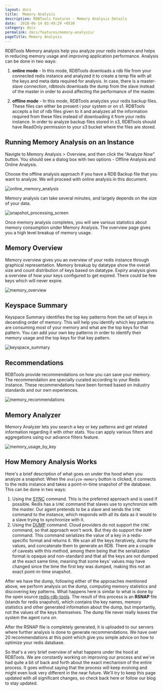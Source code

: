 ```yaml
---
layout: docs
title:  Memory Analysis
description: RDBTools Features - Memory Analysis Details
date:  2018-06-14 03:49:29 +0530
category: docs
permalink: docs/features/memory-analysis/
pageTitle: Memory Analysis
---
```


RDBTools Memory analysis help you analyze your redis instance and helps in reducing memory usage and improving application performance. Analysis can be done in two ways:

1. **online mode** - In this mode, RDBTools downloads a rdb file from your connected redis instance and analyzed it to create a temp file with all the keys and meta data required for analysis. In case, there is a master-slave connection, rdbtools downloads the dump from the slave instead of the master in order to avoid affecting the performance of the master.

1. **offline mode** - In this mode, RDBTools analyzies your redis backup files. These files can either be present i your system or on s1. RDBTools accepts a list of rdb files given to it and analyzes all the information required from these files instead of downloading it from your redis instance. In order to analyze backup files stored in s3, RDBTools should have ReadOnly permission to your s3 bucket where the files are stored.

## Running Memory Analysis on an Instance

Navigte to Memory Analysis > Overview, and then click the "Analyze Now" button. You should see a dialog box with two options - Offline Analysis and Online Analysis.

Choose the offline analysis approach if you have a RDB Backup file that you want to analyze. We will proceed with online analysis in this document.

![online_memory_analysis](/images/ri/online_memory_analysis.png)

Memory analysis can take several minutes, and largely depends on the size of your data.

![snapshot_processing_screen](/images/ri/snapshot_processing_screen.png)

Once memory analysis completes, you will see various statistics about memory consumption under Memory Analysis. The overview page gives you a high level breakup of memory usage.

## Memory Overview

Memory overview gives you an overview of your redis instance through graphical representation. Memory breakup by datatype show the overall size and count distribution of keys based on datatype. Expiry analysis gives a overview of how your keys configured to get expired. There could be few keys which will never expire.

![memory_overview](/images/ri/memory_overview.png)

## Keyspace Summary

Keyspace Summary identifies the top key patterns from the set of keys in decending order of memory. This will help you identify which key patterns are consuming most of your memory and what are the top keys for that pattern. You can add your own key patterns in order to identify their memory usage and the top keys for that key pattern.

![keyspace_summary](/images/ri/keyspace_summary.png)

## Recommendations

RDBTools provide recommendations on how you can save your memory. The recommendation are specially curated according to your Redis instance. These recommendations have been formed based on industry standards and our own experiences.

![memory_recommendations](/images/ri/memory_recommendations.png)

## Memory Analyzer

Memory Analyzer lets you search a key or key patterns and get related information regarding it with other stats. You can apply various filters and aggregations using our advance filters feature.

![memory_usage_by_key](/images/ri/memory_usage_by_key.png)

## How Memory Analysis Works

Here's a brief description of what goes on under the hood when you analyze a snapshot:
When the `analyze-memory` button is clicked, it connects to the redis instance and takes a point-in-time snapshot of the database.
This can be done in two ways:
  1. Using the <a href="https://redis.io/commands/sync" target="blank">SYNC</a> command.
     This is the preferred approach and is used if possible.
     Redis has a `SYNC` command that slaves use to synchronize with the master.
     Our agent pretends to be a slave and sends the `SYNC` command to the instance, which responds with all its data as it would to a slave trying to synchronize with it.
  1. Using the <a href="https://redis.io/commands/dump" target="blank">DUMP</a> command.
     Cloud providers do not support the `SYNC` command, so that approach won't work.
     But they do support the `DUMP` command.
     This command serializes the value of a key in a redis-specific format and returns it.
     We scan all the keys iteratively, dump the values, and concatenate them to generate an RDB.
     There are a couple of caveats with this method, among them being that the serialization format is opaque and non-standard and that all the keys are not dumped at the exact same time, meaning that some keys' values may have changed since the time the first key was dumped, making this not an exact point-in-time snapshot.

 After we have the dump, following either of the approaches mentioned above, we perform analysis on the dump, computing memory statistics and discovering key patterns. What happens here is similar to what is done by the open source <a href="https://github.com/sripathikrishnan/redis-rdb-tools" target="blank">redis-rdb-tools</a>. The result of this process is an **RSNAP** file (stands for redis snapshot), which contains the key names, memory statistics and other generated information about the dump, but importantly, not the values of the keys themselves. The dump file never really leaves the system the agent runs on.

 After the RSNAP file is completely generated, it is uploaded to our servers where further analysis is done to generate recommendations. We have over 20 recommendations at this point which give you simple advice on how to optimize your redis database.

 So that's a very brief overview of what happens under the hood at RDBTools. We are constantly working on improving our process and we've had quite a bit of back and forth about the exact mechanism of the entire process. It goes without saying that the process will keep evolving and might even look very different in the near future. We'll try to keep this page updated with all significant changes, so check back here or follow our blog to stay updated.
